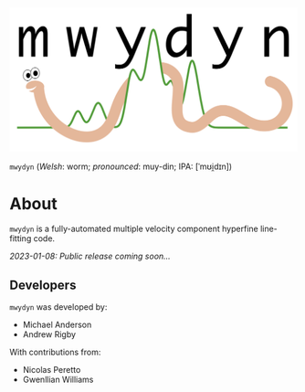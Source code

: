 ![Text](logo_white.png)

`mwydyn` (*Welsh*: worm; *pronounced*: muy-din; IPA: [ˈmʊi̯dɪn])

# About

`mwydyn` is a fully-automated multiple velocity component hyperfine line-fitting code.

*2023-01-08: Public release coming soon...*

## Developers

`mwydyn` was developed by:
* Michael Anderson
* Andrew Rigby

With contributions from:
* Nicolas Peretto
* Gwenllian Williams

